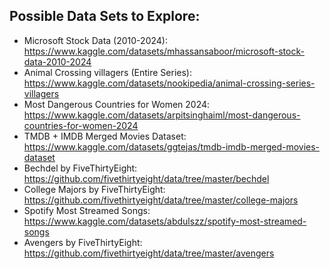 ## Possible Data Sets to Explore:
- Microsoft Stock Data (2010-2024): https://www.kaggle.com/datasets/mhassansaboor/microsoft-stock-data-2010-2024
- Animal Crossing villagers (Entire Series): https://www.kaggle.com/datasets/nookipedia/animal-crossing-series-villagers
- Most Dangerous Countries for Women 2024: https://www.kaggle.com/datasets/arpitsinghaiml/most-dangerous-countries-for-women-2024
- TMDB + IMDB Merged Movies Dataset: https://www.kaggle.com/datasets/ggtejas/tmdb-imdb-merged-movies-dataset
- Bechdel by FiveThirtyEight: https://github.com/fivethirtyeight/data/tree/master/bechdel
- College Majors by FiveThirtyEight: https://github.com/fivethirtyeight/data/tree/master/college-majors
- Spotify Most Streamed Songs: https://www.kaggle.com/datasets/abdulszz/spotify-most-streamed-songs
- Avengers by FiveThirtyEight: https://github.com/fivethirtyeight/data/tree/master/avengers
